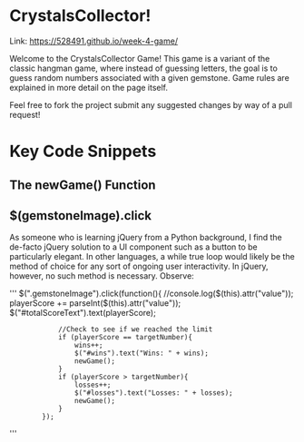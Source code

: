 # CrystalsCollector!

Link: https://528491.github.io/week-4-game/

Welcome to the CrystalsCollector Game! This game is a variant of the classic hangman game, where instead of
guessing letters, the goal is to guess random numbers associated with a given gemstone. Game rules are explained 
in more detail on the page itself.

Feel free to fork the project submit any suggested changes by way of a pull request!

# Key Code Snippets

## The newGame() Function

## $(gemstoneImage).click
As someone who is learning jQuery from a Python background, I find the de-facto jQuery solution to a UI component
such as a button to be particularly elegant. In other languages, a while true loop would likely be the method of choice
for any sort of ongoing user interactivity. In jQuery, however, no such method is necessary. Observe: 

'''
        $(".gemstoneImage").click(function(){
                //console.log($(this).attr("value"));
                playerScore += parseInt($(this).attr("value"));
                $("#totalScoreText").text(playerScore);

                //Check to see if we reached the limit
                if (playerScore == targetNumber){
                    wins++;
                    $("#wins").text("Wins: " + wins);
                    newGame();
                }
                if (playerScore > targetNumber){
                    losses++;
                    $("#losses").text("Losses: " + losses);
                    newGame();
                }
            });   
'''